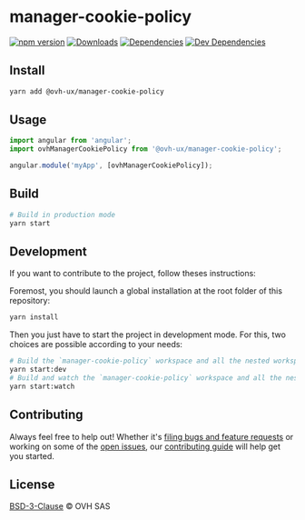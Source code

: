 # manager-cookie-policy

[![npm version](https://badgen.net/npm/v/@ovh-ux/manager-cookie-policy)](https://www.npmjs.com/package/@ovh-ux/manager-cookie-policy) [![Downloads](https://badgen.net/npm/dt/@ovh-ux/manager-cookie-policy)](https://npmjs.com/package/@ovh-ux/manager-cookie-policy) [![Dependencies](https://badgen.net/david/dep/ovh-ux/manager/packages/manager/modules/banner)](https://npmjs.com/package/@ovh-ux/manager-cookie-policy?activeTab=dependencies) [![Dev Dependencies](https://badgen.net/david/dev/ovh-ux/manager/packages/manager/modules/banner)](https://npmjs.com/package/@ovh-ux/manager-cookie-policy?activeTab=dependencies)

## Install

```sh
yarn add @ovh-ux/manager-cookie-policy
```

## Usage

```js
import angular from 'angular';
import ovhManagerCookiePolicy from '@ovh-ux/manager-cookie-policy';

angular.module('myApp', [ovhManagerCookiePolicy]);
```

## Build

```sh
# Build in production mode
yarn start
```

## Development

If you want to contribute to the project, follow theses instructions:

Foremost, you should launch a global installation at the root folder of this repository:

```sh
yarn install
```

Then you just have to start the project in development mode. For this, two choices are possible according to your needs:

```sh
# Build the `manager-cookie-policy` workspace and all the nested workspaces in development mode and watch only `manager-cookie-policy` workspace
yarn start:dev
# Build and watch the `manager-cookie-policy` workspace and all the nested workspaces in development mode
yarn start:watch
```

## Contributing

Always feel free to help out! Whether it's [filing bugs and feature requests](https://github.com/ovh/manager/issues/new) or working on some of the [open issues](https://github.com/ovh/manager/issues), our [contributing guide](https://github.com/ovh/manager/blob/master/CONTRIBUTING.md) will help get you started.

## License

[BSD-3-Clause](LICENSE) © OVH SAS
